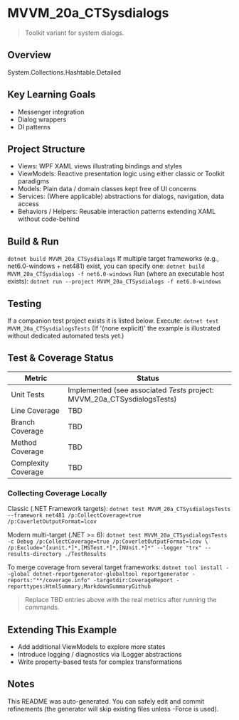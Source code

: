 ﻿# MVVM_20a_CTSysdialogs

> Toolkit variant for system dialogs.

## Overview
System.Collections.Hashtable.Detailed

## Key Learning Goals
- Messenger integration
- Dialog wrappers
- DI patterns

## Project Structure
- Views: WPF XAML views illustrating bindings and styles
- ViewModels: Reactive presentation logic using either classic or Toolkit paradigms
- Models: Plain data / domain classes kept free of UI concerns
- Services: (Where applicable) abstractions for dialogs, navigation, data access
- Behaviors / Helpers: Reusable interaction patterns extending XAML without code-behind

## Build & Run
`
dotnet build MVVM_20a_CTSysdialogs
`
If multiple target frameworks (e.g., net6.0-windows + net481) exist, you can specify one:
`
dotnet build MVVM_20a_CTSysdialogs -f net6.0-windows
`
Run (where an executable host exists):
`
dotnet run --project MVVM_20a_CTSysdialogs -f net6.0-windows
`

## Testing
If a companion test project exists it is listed below. Execute:
`
dotnet test MVVM_20a_CTSysdialogsTests
`
(If '(none explicit)' the example is illustrated without dedicated automated tests yet.)

## Test & Coverage Status

| Metric | Status |
|--------|--------|
| Unit Tests | Implemented (see associated *Tests* project: MVVM_20a_CTSysdialogsTests) |
| Line Coverage | TBD |
| Branch Coverage | TBD |
| Method Coverage | TBD |
| Complexity Coverage | TBD |

### Collecting Coverage Locally

Classic (.NET Framework targets):
`
dotnet test MVVM_20a_CTSysdialogsTests --framework net481 /p:CollectCoverage=true /p:CoverletOutputFormat=lcov
`

Modern multi-target (.NET >= 6):
`
dotnet test MVVM_20a_CTSysdialogsTests -c Debug /p:CollectCoverage=true /p:CoverletOutputFormat=lcov \
  /p:Exclude="[xunit.*]*,[MSTest.*]*,[NUnit.*]*" --logger "trx" --results-directory ./TestResults
`

To merge coverage from several target frameworks:
`
dotnet tool install --global dotnet-reportgenerator-globaltool
reportgenerator -reports:"**/coverage.info" -targetdir:CoverageReport -reporttypes:HtmlSummary;MarkdownSummaryGithub
`

> Replace TBD entries above with the real metrics after running the commands.

## Extending This Example
- Add additional ViewModels to explore more states
- Introduce logging / diagnostics via ILogger abstractions
- Write property-based tests for complex transformations

## Notes
This README was auto-generated. You can safely edit and commit refinements (the generator will skip existing files unless -Force is used).
